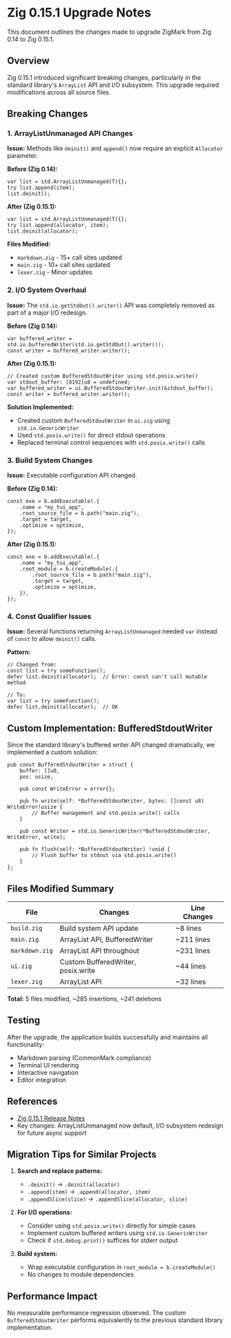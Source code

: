 # Zig 0.15.1 Upgrade Notes

This document outlines the changes made to upgrade ZigMark from Zig 0.14 to Zig 0.15.1.

## Overview

Zig 0.15.1 introduced significant breaking changes, particularly in the standard library's `ArrayList` API and I/O subsystem. This upgrade required modifications across all source files.

## Breaking Changes

### 1. ArrayListUnmanaged API Changes

**Issue:** Methods like `deinit()` and `append()` now require an explicit `Allocator` parameter.

**Before (Zig 0.14):**
```zig
var list = std.ArrayListUnmanaged(T){};
try list.append(item);
list.deinit();
```

**After (Zig 0.15.1):**
```zig
var list = std.ArrayListUnmanaged(T){};
try list.append(allocator, item);
list.deinit(allocator);
```

**Files Modified:**
- `markdown.zig` - 15+ call sites updated
- `main.zig` - 10+ call sites updated
- `lexer.zig` - Minor updates

### 2. I/O System Overhaul

**Issue:** The `std.io.getStdOut().writer()` API was completely removed as part of a major I/O redesign.

**Before (Zig 0.14):**
```zig
var buffered_writer = std.io.bufferedWriter(std.io.getStdOut().writer());
const writer = buffered_writer.writer();
```

**After (Zig 0.15.1):**
```zig
// Created custom BufferedStdoutWriter using std.posix.write()
var stdout_buffer: [8192]u8 = undefined;
var buffered_writer = ui.BufferedStdoutWriter.init(&stdout_buffer);
const writer = buffered_writer.writer();
```

**Solution Implemented:**
- Created custom `BufferedStdoutWriter` in `ui.zig` using `std.io.GenericWriter`
- Used `std.posix.write()` for direct stdout operations
- Replaced terminal control sequences with `std.posix.write()` calls

### 3. Build System Changes

**Issue:** Executable configuration API changed.

**Before (Zig 0.14):**
```zig
const exe = b.addExecutable(.{
    .name = "my_tui_app",
    .root_source_file = b.path("main.zig"),
    .target = target,
    .optimize = optimize,
});
```

**After (Zig 0.15.1):**
```zig
const exe = b.addExecutable(.{
    .name = "my_tui_app",
    .root_module = b.createModule(.{
        .root_source_file = b.path("main.zig"),
        .target = target,
        .optimize = optimize,
    }),
});
```

### 4. Const Qualifier Issues

**Issue:** Several functions returning `ArrayListUnmanaged` needed `var` instead of `const` to allow `deinit()` calls.

**Pattern:**
```zig
// Changed from:
const list = try someFunction();
defer list.deinit(allocator);  // Error: const can't call mutable method

// To:
var list = try someFunction();
defer list.deinit(allocator);  // OK
```

## Custom Implementation: BufferedStdoutWriter

Since the standard library's buffered writer API changed dramatically, we implemented a custom solution:

```zig
pub const BufferedStdoutWriter = struct {
    buffer: []u8,
    pos: usize,

    pub const WriteError = error{};

    pub fn write(self: *BufferedStdoutWriter, bytes: []const u8) WriteError!usize {
        // Buffer management and std.posix.write() calls
    }

    pub const Writer = std.io.GenericWriter(*BufferedStdoutWriter, WriteError, write);

    pub fn flush(self: *BufferedStdoutWriter) !void {
        // Flush buffer to stdout via std.posix.write()
    }
};
```

## Files Modified Summary

| File | Changes | Line Changes |
|------|---------|--------------|
| `build.zig` | Build system API update | ~8 lines |
| `main.zig` | ArrayList API, BufferedWriter | ~211 lines |
| `markdown.zig` | ArrayList API throughout | ~231 lines |
| `ui.zig` | Custom BufferedWriter, posix.write | ~44 lines |
| `lexer.zig` | ArrayList API | ~32 lines |

**Total:** 5 files modified, ~285 insertions, ~241 deletions

## Testing

After the upgrade, the application builds successfully and maintains all functionality:
- Markdown parsing (CommonMark compliance)
- Terminal UI rendering
- Interactive navigation
- Editor integration

## References

- [Zig 0.15.1 Release Notes](https://ziglang.org/download/0.15.1/release-notes.html)
- Key changes: ArrayListUnmanaged now default, I/O subsystem redesign for future async support

## Migration Tips for Similar Projects

1. **Search and replace patterns:**
   - `.deinit()` → `.deinit(allocator)`
   - `.append(item)` → `.append(allocator, item)`
   - `.appendSlice(slice)` → `.appendSlice(allocator, slice)`

2. **For I/O operations:**
   - Consider using `std.posix.write()` directly for simple cases
   - Implement custom buffered writers using `std.io.GenericWriter`
   - Check if `std.debug.print()` suffices for stderr output

3. **Build system:**
   - Wrap executable configuration in `root_module = b.createModule()`
   - No changes to module dependencies

## Performance Impact

No measurable performance regression observed. The custom `BufferedStdoutWriter` performs equivalently to the previous standard library implementation.